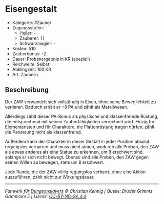 # Eisengestalt

- Kategorie: #Zauber
- Zugangsstufen:
  - Heiler: -
  - Zauberer: 11
  - Schwarzmagier: -
- Kosten: 510
- Zauberbonus: -2
- Dauer: Probenergebnis in KR (speziell)
- Reichweite: Selbst
- Abklingzeit: 100 KR
- Art: Zaubern

## Beschreibung

Der ZAW verwandelt sich vollständig in Eisen, ohne seine Beweglichkeit zu verlieren. Dadurch erhält er +8 PA und zählt als Metallwesen.

Allerdings zählt dieser PA-Bonus als physische und klassenfremde Rüstung, die entsprechend mit seinen Zauberfähigkeiten verrechnet wird. Einzig für Elementaristen und für Charaktere, die Plattenrüstung tragen dürfen, zählt die Panzerung nicht als klassenfremd.

Außerdem kann der Charakter in dieser Gestalt in jeder Position absolut regungslos verharren und muss nicht atmen, wodurch alle Proben, den ZAW als etwas anderes als eine Statue zu erkennen, um 8 erschwert sind, solange er sich nicht bewegt. Ebenso sind alle Proben, den ZAW gegen seinen Willen zu bewegen, stets um 8 erschwert.

Jede Runde, die der ZAW völlig regungslos verharrt, ohne eine Aktion auszuführen, zählt nicht zur Wirkungsdauer.

---

_Fanwerk für [Dungeonslayers](https://www.dungeonslayers.net/) © Christian Kennig | Quelle: Bruder Grimms Grimmoire 5 | Lizenz: [CC-BY-NC-SA 4.0](https://creativecommons.org/licenses/by-nc-sa/4.0/deed.de)_
